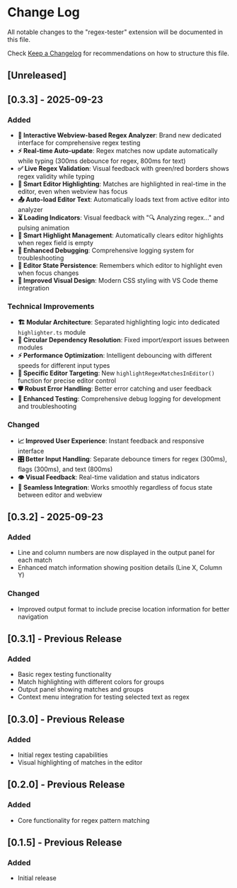# Change Log

All notable changes to the "regex-tester" extension will be documented in this file.

Check [Keep a Changelog](http://keepachangelog.com/) for recommendations on how to structure this file.

## [Unreleased]

## [0.3.3] - 2025-09-23

### Added
- **🎉 Interactive Webview-based Regex Analyzer**: Brand new dedicated interface for comprehensive regex testing
- **⚡ Real-time Auto-update**: Regex matches now update automatically while typing (300ms debounce for regex, 800ms for text)
- **✅ Live Regex Validation**: Visual feedback with green/red borders shows regex validity while typing
- **🎯 Smart Editor Highlighting**: Matches are highlighted in real-time in the editor, even when webview has focus
- **📤 Auto-load Editor Text**: Automatically loads text from active editor into analyzer
- **⏳ Loading Indicators**: Visual feedback with "🔍 Analyzing regex..." and pulsing animation
- **🧹 Smart Highlight Management**: Automatically clears editor highlights when regex field is empty
- **🔧 Enhanced Debugging**: Comprehensive logging system for troubleshooting
- **💾 Editor State Persistence**: Remembers which editor to highlight even when focus changes
- **🎨 Improved Visual Design**: Modern CSS styling with VS Code theme integration

### Technical Improvements
- **🏗️ Modular Architecture**: Separated highlighting logic into dedicated `highlighter.ts` module
- **🔄 Circular Dependency Resolution**: Fixed import/export issues between modules
- **⚡ Performance Optimization**: Intelligent debouncing with different speeds for different input types
- **🎯 Specific Editor Targeting**: New `highlightRegexMatchesInEditor()` function for precise editor control
- **🛡️ Robust Error Handling**: Better error catching and user feedback
- **🧪 Enhanced Testing**: Comprehensive debug logging for development and troubleshooting

### Changed
- **📈 Improved User Experience**: Instant feedback and responsive interface
- **🎛️ Better Input Handling**: Separate debounce timers for regex (300ms), flags (300ms), and text (800ms)
- **👁️ Visual Feedback**: Real-time validation and status indicators
- **🔗 Seamless Integration**: Works smoothly regardless of focus state between editor and webview

## [0.3.2] - 2025-09-23

### Added
- Line and column numbers are now displayed in the output panel for each match
- Enhanced match information showing position details (Line X, Column Y)

### Changed
- Improved output format to include precise location information for better navigation

## [0.3.1] - Previous Release

### Added
- Basic regex testing functionality
- Match highlighting with different colors for groups
- Output panel showing matches and groups
- Context menu integration for testing selected text as regex

## [0.3.0] - Previous Release

### Added
- Initial regex testing capabilities
- Visual highlighting of matches in the editor

## [0.2.0] - Previous Release

### Added
- Core functionality for regex pattern matching

## [0.1.5] - Previous Release

### Added
- Initial release